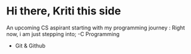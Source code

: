 # Hi there, Kriti this side
An upcoming CS aspirant starting with my programming journey :
Right now, i am just stepping into;
-C Programming
- Git & Github
